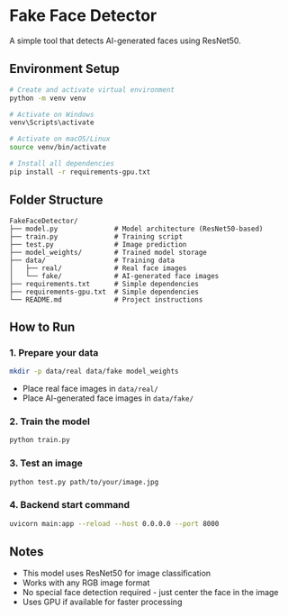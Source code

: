 # Fake Face Detector

A simple tool that detects AI-generated faces using ResNet50.

## Environment Setup

```bash
# Create and activate virtual environment
python -m venv venv

# Activate on Windows
venv\Scripts\activate

# Activate on macOS/Linux
source venv/bin/activate

# Install all dependencies
pip install -r requirements-gpu.txt
```

## Folder Structure
```
FakeFaceDetector/
├── model.py              # Model architecture (ResNet50-based)
├── train.py              # Training script
├── test.py               # Image prediction
├── model_weights/        # Trained model storage
├── data/                 # Training data
│   ├── real/             # Real face images
│   └── fake/             # AI-generated face images
├── requirements.txt      # Simple dependencies
├── requirements-gpu.txt  # Simple dependencies
└── README.md             # Project instructions
```

## How to Run

### 1. Prepare your data
```bash
mkdir -p data/real data/fake model_weights
```
- Place real face images in `data/real/`
- Place AI-generated face images in `data/fake/`

### 2. Train the model
```bash
python train.py
```

### 3. Test an image
```bash
python test.py path/to/your/image.jpg
```

### 4. Backend start command
```bash
uvicorn main:app --reload --host 0.0.0.0 --port 8000
```

## Notes
- This model uses ResNet50 for image classification
- Works with any RGB image format
- No special face detection required - just center the face in the image
- Uses GPU if available for faster processing

